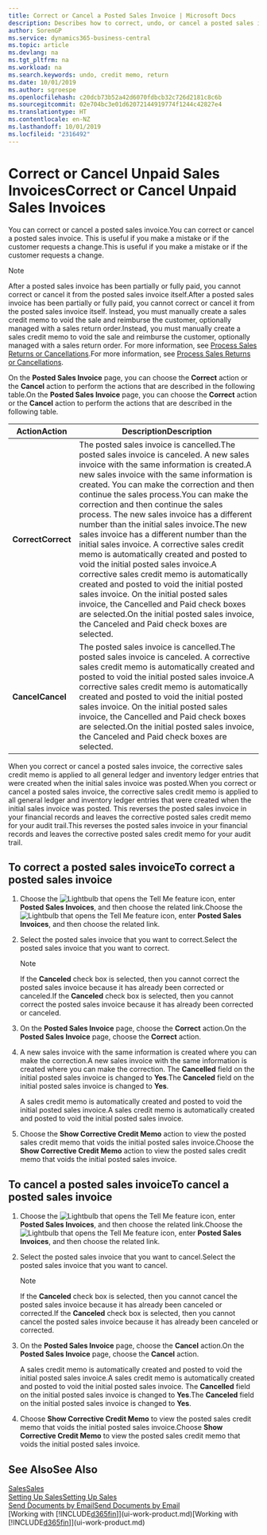 ```yaml
---
title: Correct or Cancel a Posted Sales Invoice | Microsoft Docs
description: Describes how to correct, undo, or cancel a posted sales invoice and apply a sales credit memo.
author: SorenGP
ms.service: dynamics365-business-central
ms.topic: article
ms.devlang: na
ms.tgt_pltfrm: na
ms.workload: na
ms.search.keywords: undo, credit memo, return
ms.date: 10/01/2019
ms.author: sgroespe
ms.openlocfilehash: c20dcb73b52a42d6070fdbcb32c726d2181c8c6b
ms.sourcegitcommit: 02e704bc3e01d62072144919774f1244c42827e4
ms.translationtype: HT
ms.contentlocale: en-NZ
ms.lasthandoff: 10/01/2019
ms.locfileid: "2316492"
---
```

# <a name="correct-or-cancel-unpaid-sales-invoices"></a><span data-ttu-id="d9378-103">Correct or Cancel Unpaid Sales Invoices</span><span class="sxs-lookup"><span data-stu-id="d9378-103">Correct or Cancel Unpaid Sales Invoices</span></span>
<span data-ttu-id="d9378-104">You can correct or cancel a posted sales invoice.</span><span class="sxs-lookup"><span data-stu-id="d9378-104">You can correct or cancel a posted sales invoice.</span></span> <span data-ttu-id="d9378-105">This is useful if you make a mistake or if the customer requests a change.</span><span class="sxs-lookup"><span data-stu-id="d9378-105">This is useful if you make a mistake or if the customer requests a change.</span></span>

> [!NOTE]  
>   <span data-ttu-id="d9378-106">After a posted sales invoice has been partially or fully paid, you cannot correct or cancel it from the posted sales invoice itself.</span><span class="sxs-lookup"><span data-stu-id="d9378-106">After a posted sales invoice has been partially or fully paid, you cannot correct or cancel it from the posted sales invoice itself.</span></span> <span data-ttu-id="d9378-107">Instead, you must manually create a sales credit memo to void the sale and reimburse the customer, optionally managed with a sales return order.</span><span class="sxs-lookup"><span data-stu-id="d9378-107">Instead, you must manually create a sales credit memo to void the sale and reimburse the customer, optionally managed with a sales return order.</span></span> <span data-ttu-id="d9378-108">For more information, see [Process Sales Returns or Cancellations](sales-how-process-sales-returns-cancellations.md).</span><span class="sxs-lookup"><span data-stu-id="d9378-108">For more information, see [Process Sales Returns or Cancellations](sales-how-process-sales-returns-cancellations.md).</span></span>

<span data-ttu-id="d9378-109">On the **Posted Sales Invoice** page, you can choose the **Correct** action or the **Cancel** action to perform the actions that are described in the following table.</span><span class="sxs-lookup"><span data-stu-id="d9378-109">On the **Posted Sales Invoice** page, you can choose the **Correct** action or the **Cancel** action to perform the actions that are described in the following table.</span></span>

| <span data-ttu-id="d9378-110">Action</span><span class="sxs-lookup"><span data-stu-id="d9378-110">Action</span></span> | <span data-ttu-id="d9378-111">Description</span><span class="sxs-lookup"><span data-stu-id="d9378-111">Description</span></span> |
| --- | --- |
| <span data-ttu-id="d9378-112">**Correct**</span><span class="sxs-lookup"><span data-stu-id="d9378-112">**Correct**</span></span> |<span data-ttu-id="d9378-113">The posted sales invoice is cancelled.</span><span class="sxs-lookup"><span data-stu-id="d9378-113">The posted sales invoice is canceled.</span></span> <span data-ttu-id="d9378-114">A new sales invoice with the same information is created.</span><span class="sxs-lookup"><span data-stu-id="d9378-114">A new sales invoice with the same information is created.</span></span> <span data-ttu-id="d9378-115">You can make the correction and then continue the sales process.</span><span class="sxs-lookup"><span data-stu-id="d9378-115">You can make the correction and then continue the sales process.</span></span> <span data-ttu-id="d9378-116">The new sales invoice has a different number than the initial sales invoice.</span><span class="sxs-lookup"><span data-stu-id="d9378-116">The new sales invoice has a different number than the initial sales invoice.</span></span> <span data-ttu-id="d9378-117">A corrective sales credit memo is automatically created and posted to void the initial posted sales invoice.</span><span class="sxs-lookup"><span data-stu-id="d9378-117">A corrective sales credit memo is automatically created and posted to void the initial posted sales invoice.</span></span> <span data-ttu-id="d9378-118">On the initial posted sales invoice, the Cancelled and Paid check boxes are selected.</span><span class="sxs-lookup"><span data-stu-id="d9378-118">On the initial posted sales invoice, the Canceled and Paid check boxes are selected.</span></span> |
| <span data-ttu-id="d9378-119">**Cancel**</span><span class="sxs-lookup"><span data-stu-id="d9378-119">**Cancel**</span></span> |<span data-ttu-id="d9378-120">The posted sales invoice is cancelled.</span><span class="sxs-lookup"><span data-stu-id="d9378-120">The posted sales invoice is canceled.</span></span> <span data-ttu-id="d9378-121">A corrective sales credit memo is automatically created and posted to void the initial posted sales invoice.</span><span class="sxs-lookup"><span data-stu-id="d9378-121">A corrective sales credit memo is automatically created and posted to void the initial posted sales invoice.</span></span> <span data-ttu-id="d9378-122">On the initial posted sales invoice, the Cancelled and Paid check boxes are selected.</span><span class="sxs-lookup"><span data-stu-id="d9378-122">On the initial posted sales invoice, the Canceled and Paid check boxes are selected.</span></span> |

<span data-ttu-id="d9378-123">When you correct or cancel a posted sales invoice, the corrective sales credit memo is applied to all general ledger and inventory ledger entries that were created when the initial sales invoice was posted.</span><span class="sxs-lookup"><span data-stu-id="d9378-123">When you correct or cancel a posted sales invoice, the corrective sales credit memo is applied to all general ledger and inventory ledger entries that were created when the initial sales invoice was posted.</span></span> <span data-ttu-id="d9378-124">This reverses the posted sales invoice in your financial records and leaves the corrective posted sales credit memo for your audit trail.</span><span class="sxs-lookup"><span data-stu-id="d9378-124">This reverses the posted sales invoice in your financial records and leaves the corrective posted sales credit memo for your audit trail.</span></span>

## <a name="to-correct-a-posted-sales-invoice"></a><span data-ttu-id="d9378-125">To correct a posted sales invoice</span><span class="sxs-lookup"><span data-stu-id="d9378-125">To correct a posted sales invoice</span></span>
1. <span data-ttu-id="d9378-126">Choose the ![Lightbulb that opens the Tell Me feature](media/ui-search/search_small.png "Tell me what you want to do") icon, enter **Posted Sales Invoices**, and then choose the related link.</span><span class="sxs-lookup"><span data-stu-id="d9378-126">Choose the ![Lightbulb that opens the Tell Me feature](media/ui-search/search_small.png "Tell me what you want to do") icon, enter **Posted Sales Invoices**, and then choose the related link.</span></span>  
2. <span data-ttu-id="d9378-127">Select the posted sales invoice that you want to correct.</span><span class="sxs-lookup"><span data-stu-id="d9378-127">Select the posted sales invoice that you want to correct.</span></span>

    > [!NOTE]  
    >   <span data-ttu-id="d9378-128">If the **Canceled** check box is selected, then you cannot correct the posted sales invoice because it has already been corrected or canceled.</span><span class="sxs-lookup"><span data-stu-id="d9378-128">If the **Canceled** check box is selected, then you cannot correct the posted sales invoice because it has already been corrected or canceled.</span></span>
3. <span data-ttu-id="d9378-129">On the **Posted Sales Invoice** page, choose the **Correct** action.</span><span class="sxs-lookup"><span data-stu-id="d9378-129">On the **Posted Sales Invoice** page, choose the **Correct** action.</span></span>  
4. <span data-ttu-id="d9378-130">A new sales invoice with the same information is created where you can make the correction.</span><span class="sxs-lookup"><span data-stu-id="d9378-130">A new sales invoice with the same information is created where you can make the correction.</span></span> <span data-ttu-id="d9378-131">The **Cancelled** field on the initial posted sales invoice is changed to **Yes**.</span><span class="sxs-lookup"><span data-stu-id="d9378-131">The **Canceled** field on the initial posted sales invoice is changed to **Yes**.</span></span>

    <span data-ttu-id="d9378-132">A sales credit memo is automatically created and posted to void the initial posted sales invoice.</span><span class="sxs-lookup"><span data-stu-id="d9378-132">A sales credit memo is automatically created and posted to void the initial posted sales invoice.</span></span>
5. <span data-ttu-id="d9378-133">Choose the **Show Corrective Credit Memo** action to view the posted sales credit memo that voids the initial posted sales invoice.</span><span class="sxs-lookup"><span data-stu-id="d9378-133">Choose the **Show Corrective Credit Memo** action to view the posted sales credit memo that voids the initial posted sales invoice.</span></span>

## <a name="to-cancel-a-posted-sales-invoice"></a><span data-ttu-id="d9378-134">To cancel a posted sales invoice</span><span class="sxs-lookup"><span data-stu-id="d9378-134">To cancel a posted sales invoice</span></span>
1. <span data-ttu-id="d9378-135">Choose the ![Lightbulb that opens the Tell Me feature](media/ui-search/search_small.png "Tell me what you want to do") icon, enter **Posted Sales Invoices**, and then choose the related link.</span><span class="sxs-lookup"><span data-stu-id="d9378-135">Choose the ![Lightbulb that opens the Tell Me feature](media/ui-search/search_small.png "Tell me what you want to do") icon, enter **Posted Sales Invoices**, and then choose the related link.</span></span>  
2. <span data-ttu-id="d9378-136">Select the posted sales invoice that you want to cancel.</span><span class="sxs-lookup"><span data-stu-id="d9378-136">Select the posted sales invoice that you want to cancel.</span></span>

    > [!NOTE]  
    >   <span data-ttu-id="d9378-137">If the **Canceled** check box is selected, then you cannot cancel the posted sales invoice because it has already been canceled or corrected.</span><span class="sxs-lookup"><span data-stu-id="d9378-137">If the **Canceled** check box is selected, then you cannot cancel the posted sales invoice because it has already been canceled or corrected.</span></span>
3. <span data-ttu-id="d9378-138">On the **Posted Sales Invoice** page, choose the **Cancel** action.</span><span class="sxs-lookup"><span data-stu-id="d9378-138">On the **Posted Sales Invoice** page, choose the **Cancel** action.</span></span>

    <span data-ttu-id="d9378-139">A sales credit memo is automatically created and posted to void the initial posted sales invoice.</span><span class="sxs-lookup"><span data-stu-id="d9378-139">A sales credit memo is automatically created and posted to void the initial posted sales invoice.</span></span> <span data-ttu-id="d9378-140">The **Cancelled** field on the initial posted sales invoice is changed to **Yes**.</span><span class="sxs-lookup"><span data-stu-id="d9378-140">The **Canceled** field on the initial posted sales invoice is changed to **Yes**.</span></span>
4. <span data-ttu-id="d9378-141">Choose **Show Corrective Credit Memo** to view the posted sales credit memo that voids the initial posted sales invoice.</span><span class="sxs-lookup"><span data-stu-id="d9378-141">Choose **Show Corrective Credit Memo** to view the posted sales credit memo that voids the initial posted sales invoice.</span></span>

## <a name="see-also"></a><span data-ttu-id="d9378-142">See Also</span><span class="sxs-lookup"><span data-stu-id="d9378-142">See Also</span></span>
[<span data-ttu-id="d9378-143">Sales</span><span class="sxs-lookup"><span data-stu-id="d9378-143">Sales</span></span>](sales-manage-sales.md)  
[<span data-ttu-id="d9378-144">Setting Up Sales</span><span class="sxs-lookup"><span data-stu-id="d9378-144">Setting Up Sales</span></span>](sales-setup-sales.md)  
[<span data-ttu-id="d9378-145">Send Documents by Email</span><span class="sxs-lookup"><span data-stu-id="d9378-145">Send Documents by Email</span></span>](ui-how-send-documents-email.md)  
<span data-ttu-id="d9378-146">[Working with [!INCLUDE[d365fin](includes/d365fin_md.md)]](ui-work-product.md)</span><span class="sxs-lookup"><span data-stu-id="d9378-146">[Working with [!INCLUDE[d365fin](includes/d365fin_md.md)]](ui-work-product.md)</span></span>
